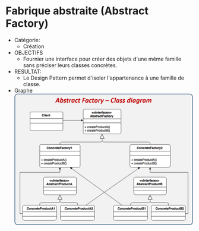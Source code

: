 # Fabrique abstraite (Abstract Factory)
* Catégorie:
    * Création
* OBJECTIFS
    * Fournier une interface pour créer des objets d'une même famille sans préciser leurs classes concrètes.
* RESULTAT:
    * Le Design Pattern permet d'isoler l'appartenance à une famille de classe.
* Graphe  
![plot](1.png)
